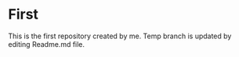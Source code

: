 # First
This is the first repository created by me.
Temp branch is updated by editing Readme.md file.
